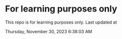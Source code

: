 # For learning purposes only
This repo is for learning purposes only.
Last updated at

Thursday, November 30, 2023 6:38:03 AM

